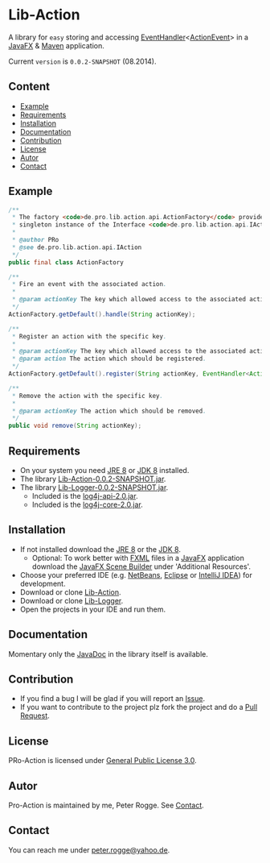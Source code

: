 Lib-Action
===============

A library for `easy` storing and accessing [EventHandler]&lt;[ActionEvent]&gt; in a [JavaFX] & [Maven] application.

Current `version` is `0.0.2-SNAPSHOT` (08.2014).



Content
-------

* [Example](#Example)
* [Requirements](#Requirements)
* [Installation](#Installation)
* [Documentation](#Documentation)
* [Contribution](#Contribution)
* [License](#License)
* [Autor](#Autor)
* [Contact](#Contact)



Example<a name="Example" />
-------

```java
/**
 * The factory <code>de.pro.lib.action.api.ActionFactory</code> provides a 
 * singleton instance of the Interface <code>de.pro.lib.action.api.IAction</code>.
 *
 * @author PRo
 * @see de.pro.lib.action.api.IAction
 */
public final class ActionFactory
```

```java
/**
 * Fire an event with the associated action.
 * 
 * @param actionKey The key which allowed access to the associated action.
 */
ActionFactory.getDefault().handle(String actionKey);
```

```java
/**
 * Register an action with the specific key.
 * 
 * @param actionKey The key which allowed access to the associated action.
 * @param action The action which should be registered.
 */
ActionFactory.getDefault().register(String actionKey, EventHandler<ActionEvent> action);
```

```java
/**
 * Remove the action with the specific key.
 * 
 * @param actionKey The action which should be removed.
 */
public void remove(String actionKey);
```



Requirements<a name="Requirements" />
------------

* On your system you need [JRE 8] or [JDK 8] installed.
* The library [Lib-Action-0.0.2-SNAPSHOT.jar](#Installation).
* The library [Lib-Logger-0.0.2-SNAPSHOT.jar](#Installation).
  * Included is the [log4j-api-2.0.jar].
  * Included is the [log4j-core-2.0.jar].



Installation<a name="Installation" />
------------

* If not installed download the [JRE 8] or the [JDK 8].
  * Optional: To work better with [FXML] files in a [JavaFX] application download the [JavaFX Scene Builder] under 'Additional Resources'.
* Choose your preferred IDE (e.g. [NetBeans], [Eclipse] or [IntelliJ IDEA]) for development.
* Download or clone [Lib-Action].
* Download or clone [Lib-Logger].
* Open the projects in your IDE and run them.



Documentation<a name="Documentation" />
-------------

Momentary only the [JavaDoc] in the library itself is available.



Contribution<a name="Contribution" />
------------

* If you find a bug I will be glad if you will report an [Issue].
* If you want to contribute to the project plz fork the project and do a [Pull Request].



License<a name="License" />
-------

PRo-Action is licensed under [General Public License 3.0].



Autor<a name="Autor" />
----

Pro-Action is maintained by me, Peter Rogge. See [Contact](#Contact).



Contact<a name="Contact" />
-------

You can reach me under <peter.rogge@yahoo.de>.


[//]: # (Links)
[ActionEvent]:http://docs.oracle.com/javase/8/javafx/api/javafx/event/ActionEvent.html
[Eclipse]:https://www.eclipse.org/
[EventHandler]:http://docs.oracle.com/javase/8/javafx/api/javafx/event/EventHandler.html
[FXML]:http://docs.oracle.com/javafx/2/fxml_get_started/jfxpub-fxml_get_started.htm
[General Public License 3.0]:http://www.gnu.org/licenses/gpl-3.0.en.html
[IntelliJ IDEA]:http://www.jetbrains.com/idea/
[Issue]:https://github.com/Naoghuman/lib-action/issues
[JavaDoc]:http://www.oracle.com/technetwork/java/javase/documentation/index-jsp-135444.html
[JavaFX]:http://docs.oracle.com/javase/8/javase-clienttechnologies.htm
[JavaFX Scene Builder]:http://www.oracle.com/technetwork/java/javase/downloads/index.html
[JDK 8]:http://www.oracle.com/technetwork/java/javase/downloads/jdk8-downloads-2133151.html
[JRE 8]:http://www.oracle.com/technetwork/java/javase/downloads/jre8-downloads-2133155.html
[Lib-Action]:https://github.com/Naoghuman/lib-action
[Lib-Logger]:https://github.com/Naoghuman/lib-logger
[log4j-api-2.0.jar]:https://logging.apache.org/log4j/2.0/log4j-web/dependencies.html
[log4j-core-2.0.jar]:https://logging.apache.org/log4j/2.0/log4j-web/dependencies.html
[Maven]:http://maven.apache.org/
[NetBeans]:https://netbeans.org/
[Pull Request]:https://help.github.com/articles/using-pull-requests


